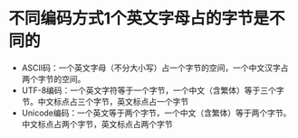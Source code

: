 # 不同编码方式1个英文字母占的字节是不同的

- ASCII码：一个英文字母（不分大小写）占一个字节的空间，一个中文汉字占两个字节的空间。
- UTF-8编码：一个英文字符等于一个字节，一个中文（含繁体）等于三个字节。中文标点占三个字节，英文标点占一个字节
- Unicode编码：一个英文等于两个字节，一个中文（含繁体）等于两个字节。中文标点占两个字节，英文标点占两个字节